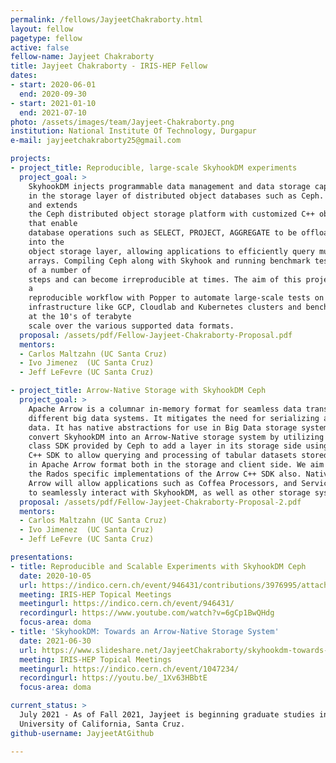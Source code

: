 ```yaml
---
permalink: /fellows/JayjeetChakraborty.html
layout: fellow
pagetype: fellow
active: false
fellow-name: Jayjeet Chakraborty
title: Jayjeet Chakraborty - IRIS-HEP Fellow
dates:
- start: 2020-06-01
  end: 2020-09-30
- start: 2021-01-10
  end: 2021-07-10
photo: /assets/images/team/Jayjeet-Chakraborty.png
institution: National Institute Of Technology, Durgapur
e-mail: jayjeetchakraborty25@gmail.com

projects:
- project_title: Reproducible, large-scale SkyhookDM experiments
  project_goal: >
    SkyhookDM injects programmable data management and data storage capabilities directly
    in the storage layer of distributed object databases such as Ceph. SkyhookDM utilizes
    and extends
    the Ceph distributed object storage platform with customized C++ object classes
    that enable
    database operations such as SELECT, PROJECT, AGGREGATE to be offloaded directly
    into the
    object storage layer, allowing applications to efficiently query multi-dimensional
    arrays. Compiling Ceph along with Skyhook and running benchmark tests consists
    of a number of
    steps and can become irreproducible at times. The aim of this project is to implement
    a
    reproducible workflow with Popper to automate large-scale tests on different cloud
    infrastructure like GCP, Cloudlab and Kubernetes clusters and benchmark SkyhookDM
    at the 10's of terabyte
    scale over the various supported data formats.
  proposal: /assets/pdf/Fellow-Jayjeet-Chakraborty-Proposal.pdf
  mentors:
  - Carlos Maltzahn (UC Santa Cruz)
  - Ivo Jimenez  (UC Santa Cruz)
  - Jeff LeFevre (UC Santa Cruz)

- project_title: Arrow-Native Storage with SkyhookDM Ceph
  project_goal: >
    Apache Arrow​ is a columnar in-memory format for seamless data transfer between
    different big data systems. It mitigates the need for serializing and deserializing
    data. It has native abstractions for use in Big Data storage systems. We aim to
    convert ​SkyhookDM​ into an Arrow-Native storage system by utilizing the Object
    class SDK provided by ​Ceph​ to add a layer in its storage side using the Arrow
    C++ SDK to allow querying and processing of tabular datasets stored as objects
    in Apache Arrow format both in the storage and client side. We aim to upstream
    the Rados specific implementations of the Arrow C++ SDK also. Native support for
    Arrow will allow applications such as Coffea Processors, and ServiceX transformers
    to seamlessly interact with SkyhookDM, as well as other storage systems.
  proposal: /assets/pdf/Fellow-Jayjeet-Chakraborty-Proposal-2.pdf
  mentors:
  - Carlos Maltzahn (UC Santa Cruz)
  - Ivo Jimenez  (UC Santa Cruz)
  - Jeff LeFevre (UC Santa Cruz)

presentations:
- title: Reproducible and Scalable Experiments with SkyhookDM Ceph
  date: 2020-10-05
  url: https://indico.cern.ch/event/946431/contributions/3976995/attachments/2114858/3558114/Jayjeet_IRIS-HEP_Presentation.pdf
  meeting: IRIS-HEP Topical Meetings
  meetingurl: https://indico.cern.ch/event/946431/
  recordingurl: https://www.youtube.com/watch?v=6gCp1BwQHdg
  focus-area: doma
- title: 'SkyhookDM: Towards an Arrow-Native Storage System'
  date: 2021-06-30
  url: https://www.slideshare.net/JayjeetChakraborty/skyhookdm-towards-an-arrownative-storage-system
  meeting: IRIS-HEP Topical Meetings
  meetingurl: https://indico.cern.ch/event/1047234/
  recordingurl: https://youtu.be/_1Xv63HBbtE
  focus-area: doma

current_status: >
  July 2021 - As of Fall 2021, Jayjeet is beginning graduate studies in Computer Science at the
  University of California, Santa Cruz.
github-username: JayjeetAtGithub

---
```

